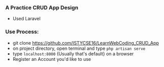 ### A Practice CRUD App Design
* Used Laravel
### Use Process:
* git clone https://github.com/ISTYCSE16/LearnWebCoding_CRUD_App
* on project directory, open terminal and type `php artisan serve`
* type `localhost:8000` {Usually that's default} on a browser
* Register an Account you'd like to use 
